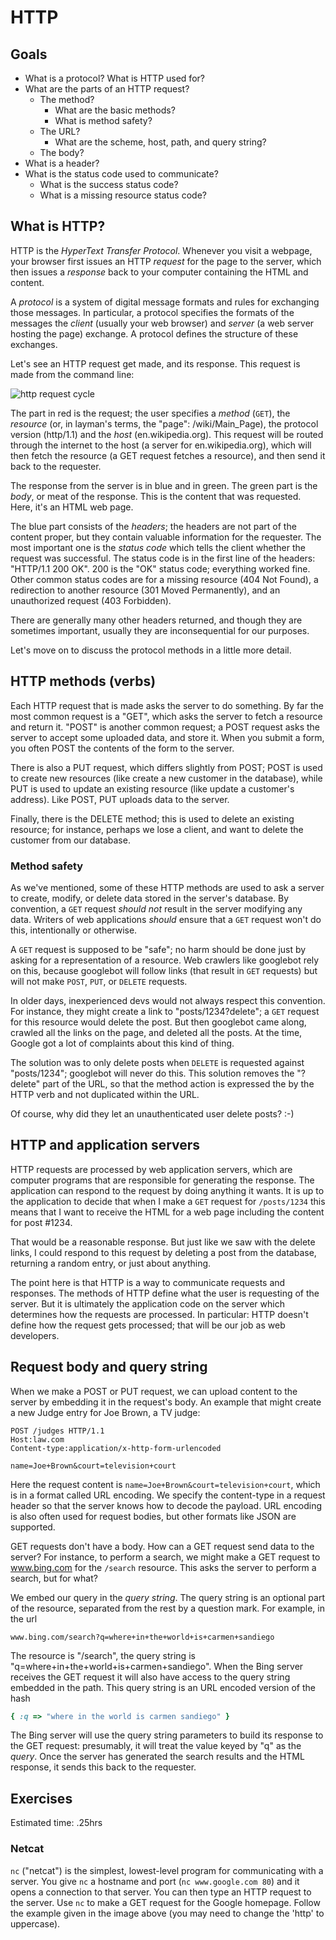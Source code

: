 # HTTP
## Goals

* What is a protocol? What is HTTP used for?
* What are the parts of an HTTP request?
  * The method?
    * What are the basic methods?
    * What is method safety?
  * The URL?
    * What are the scheme, host, path, and query string?
  * The body?
* What is a header?
* What is the status code used to communicate?
  * What is the success status code?
  * What is a missing resource status code?

## What is HTTP?
HTTP is the *HyperText Transfer Protocol*. Whenever you visit a
webpage, your browser first issues an HTTP *request* for the page to
the server, which then issues a *response* back to your computer
containing the HTML and content.

A *protocol* is a system of digital message formats and rules for
exchanging those messages. In particular, a protocol specifies the
formats of the messages the *client* (usually your web browser) and
*server* (a web server hosting the page) exchange. A protocol defines
the structure of these exchanges.

Let's see an HTTP request get made, and its response. This request is
made from the command line:

![http request cycle](http://upload.wikimedia.org/wikipedia/commons/c/c6/Http_request_telnet_ubuntu.png)

The part in red is the request; the user specifies a *method* (`GET`),
the *resource* (or, in layman's terms, the "page": /wiki/Main_Page),
the protocol version (http/1.1) and the *host*
(en.wikipedia.org). This request will be routed through the internet
to the host (a server for en.wikipedia.org), which will then fetch the
resource (a GET request fetches a resource), and then send it back to
the requester.

The response from the server is in blue and in green. The green part
is the *body*, or meat of the response. This is the content that was
requested. Here, it's an HTML web page.

The blue part consists of the *headers*; the headers are not part of
the content proper, but they contain valuable information for the
requester. The most important one is the *status code* which tells the
client whether the request was successful. The status code is in the
first line of the headers: "HTTP/1.1 200 OK". 200 is the "OK" status
code; everything worked fine. Other common status codes are for a
missing resource (404 Not Found), a redirection to another resource
(301 Moved Permanently), and an unauthorized request (403 Forbidden).

There are generally many other headers returned, and though they are
sometimes important, usually they are inconsequential for our
purposes.

Let's move on to discuss the protocol methods in a little more detail.

## HTTP methods (verbs)
Each HTTP request that is made asks the server to do something. By far
the most common request is a "GET", which asks the server to fetch a
resource and return it. "POST" is another common request; a POST
request asks the server to accept some uploaded data, and store
it. When you submit a form, you often POST the contents of the form to
the server.

There is also a PUT request, which differs slightly from POST; POST is
used to create new resources (like create a new customer in the
database), while PUT is used to update an existing resource (like
update a customer's address). Like POST, PUT uploads data to the
server.

Finally, there is the DELETE method; this is used to delete an
existing resource; for instance, perhaps we lose a client, and want to
delete the customer from our database.

### Method safety
As we've mentioned, some of these HTTP methods are used to ask a
server to create, modify, or delete data stored in the server's
database. By convention, a `GET` request *should not* result in the
server modifying any data. Writers of web applications *should* ensure
that a `GET` request won't do this, intentionally or otherwise.

A `GET` request is supposed to be "safe"; no harm should be done just
by asking for a representation of a resource. Web crawlers like
googlebot rely on this, because googlebot will follow links (that
result in `GET` requests) but will not make `POST`, `PUT`, or `DELETE`
requests.

In older days, inexperienced devs would not always respect this
convention. For instance, they might create a link to
"posts/1234?delete"; a `GET` request for this resource would delete
the post. But then googlebot came along, crawled all the links on the
page, and deleted all the posts. At the time, Google got a lot of
complaints about this kind of thing.

The solution was to only delete posts when `DELETE` is requested
against "posts/1234"; googlebot will never do
this. This solution removes the "?delete" part of the URL, so that the
method action is expressed the by the HTTP verb and not duplicated
within the URL.

Of course, why did they let an unauthenticated user delete posts? :-)

## HTTP and application servers

HTTP requests are processed by web application servers, which are
computer programs that are responsible for generating the
response. The application can respond to the request by doing anything
it wants. It is up to the application to decide that when I make a
`GET` request for `/posts/1234` this means that I want to receive the
HTML for a web page including the content for post #1234.

That would be a reasonable response. But just like we saw with the
delete links, I could respond to this request by deleting a post from
the database, returning a random entry, or just about anything.

The point here is that HTTP is a way to communicate requests and
responses. The methods of HTTP define what the user is requesting of
the server. But it is ultimately the application code on the server
which determines how the requests are processed. In particular: HTTP
doesn't define how the request gets processed; that will be our job
as web developers.

## Request body and query string
When we make a POST or PUT request, we can upload content to the
server by embedding it in the request's body. An example that might
create a new Judge entry for Joe Brown, a TV judge:

```
POST /judges HTTP/1.1
Host:law.com
Content-type:application/x-http-form-urlencoded

name=Joe+Brown&court=television+court
```

Here the request content is `name=Joe+Brown&court=television+court`,
which is in a format called URL encoding. We specify the content-type
in a request header so that the server knows how to decode the
payload. URL encoding is also often used for request bodies, but other
formats like JSON are supported.

GET requests don't have a body. How can a GET request send data to the
server? For instance, to perform a search, we might make a GET request
to www.bing.com for the `/search` resource. This asks the server to
perform a search, but for what?

We embed our query in the *query string*. The query string is an
optional part of the resource, separated from the rest by a question
mark. For example, in the url

    www.bing.com/search?q=where+in+the+world+is+carmen+sandiego

The resource is "/search", the query string is
"q=where+in+the+world+is+carmen+sandiego". When the Bing server
receives the GET request it will also have access to the query string
embedded in the path. This query string is an URL encoded version of
the hash

```ruby
{ :q => "where in the world is carmen sandiego" }
````

The Bing server will use the query string parameters to build its
response to the GET request: presumably, it will treat the value keyed
by "q" as the *query*. Once the server has generated the search
results and the HTML response, it sends this back to the requester.

## Exercises
Estimated time: .25hrs

### Netcat

`nc` ("netcat") is the simplest, lowest-level program for
communicating with a server. You give `nc` a hostname and port (`nc
www.google.com 80`) and it opens a connection to that server. You can
then type an HTTP request to the server. Use `nc` to make a GET
request for the Google homepage. Follow the example given in the image
above (you may need to change the 'http' to uppercase).
